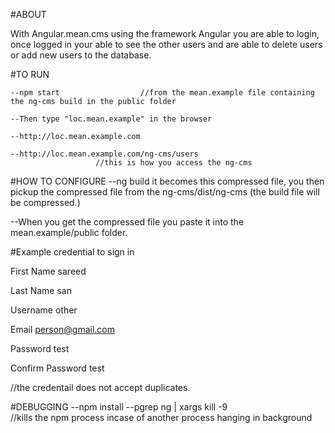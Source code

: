 #ABOUT

With Angular.mean.cms using the framework Angular you are able to login, once logged in your able to see the other users
and are able to delete users or add new users to the database.
    


#TO RUN

	--npm start                  //from the mean.example file containing the ng-cms build in the public folder

	--Then type "loc.mean.example" in the browser         

	--http://loc.mean.example.com		

	--http://loc.mean.example.com/ng-cms/users      
	                   //this is how you access the ng-cms



#HOW TO CONFIGURE
--ng build  it becomes this compressed file, you then pickup the compressed file from the ng-cms/dist/ng-cms
 		(the build file will be compressed.)

--When you get the compressed file you paste it into the mean.example/public folder.





#Example credential to sign in
                      
First Name 
sareed

Last Name 
san

Username 
other

Email 
person@gmail.com

Password 
test

Confirm Password
test


//the credentail does not accept duplicates. 

#DEBUGGING
	--npm install
	--pgrep ng | xargs kill -9            
		//kills the npm process incase of another process hanging in background  
		



